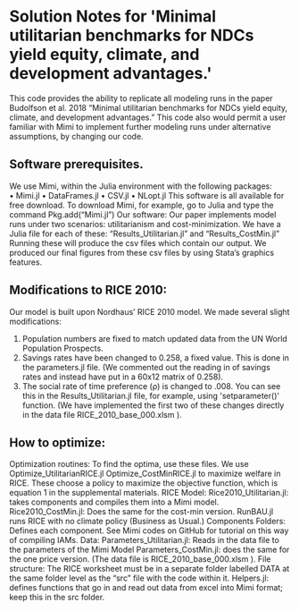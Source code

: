 # Solution Notes for 'Minimal utilitarian benchmarks for NDCs yield equity, climate, and development advantages.'

This code provides the ability to replicate all modeling runs in the paper Budolfson et al. 2018 “Minimal utilitarian benchmarks for NDCs yield equity, climate, and development advantages.”  This code also would permit a user familiar with Mimi to implement further modeling runs under alternative assumptions, by changing our code. 
## Software prerequisites. 
We use Mimi, within the Julia environment with the following packages:  
•	Mimi.jl
•	DataFrames.jl
•	CSV.jl
•	NLopt.jl
This software is all available for free download.  To download Mimi, for example, go to Julia and type the command Pkg.add(“Mimi.jl”)
Our software:
Our paper implements model runs under two scenarios: utilitarianism and cost-minimization.  We have a Julia file for each of these: “Results_Utilitarian.jl” and “Results_CostMin.jl” Running these will produce the csv files which contain our output.  We produced our final figures from these csv files by using Stata’s graphics features. 
## Modifications to RICE 2010:
Our model is built upon Nordhaus’ RICE 2010 model.  We made several slight modifications:
1.	Population numbers are fixed to match updated data from the UN World Population Prospects.
2.	Savings rates have been changed to 0.258, a fixed value. This is done in the parameters.jl file. (We commented out the reading in of savings rates and instead have put in a 60x12 matrix of 0.258).
3.	The social rate of time preference (ρ) is changed to .008. You can see this in the Results_Utilitarian.jl file, for example, using 'setparameter()' function.
(We have implemented the first two of these changes directly in the data file RICE_2010_base_000.xlsm ).
## How to optimize:
Optimization routines:  To find the optima, use these files.  We use Optimize_UtilitarianRICE.jl Optimize_CostMinRICE.jl to maximize welfare in RICE. These choose a policy to maximize the objective function, which is equation 1 in the supplemental materials.
RICE Model: Rice2010_Utilitarian.jl: takes components and compiles them into a Mimi model. Rice2010_CostMin.jl: Does the same for the cost-min version.  RunBAU.jl runs RICE with no climate policy (Business as Usual.)
Components Folders: Defines each component. See Mimi codes on GitHub for tutorial on this way of compiling IAMs. 
Data: Parameters_Utilitarian.jl: Reads in the data file to the parameters of the Mimi Model Parameters_CostMin.jl: does the same for the one price version. (The data file is RICE_2010_base_000.xlsm ).
File structure:  The RICE worksheet must be in a separate folder labelled DATA at the same folder level as the “src” file with the code within it.  Helpers.jl: defines functions that go in and read out data from excel into Mimi format; keep this in the src folder.

